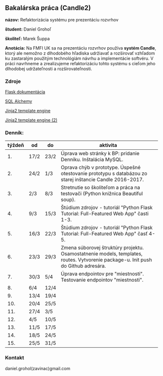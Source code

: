 ## Bakalárska práca (Candle2)


**názov:** Refaktorizácia systému pre prezentáciu rozvrhov

**študent:** Daniel Grohoľ  

**školiteľ:** Marek Šuppa

**Anotácia:** Na FMFI UK sa na prezentáciu rozvrhov používa **systém Candle**, ktorý 
ale nemožno z dlhodobého hľadiska udržiavať a rozširovať vzhľadom
ku zastaralým použitým technológiám návrhu a implementácie softvéru. V práci
navrhneme a zrealizujeme refaktorizáciu tohto systému s cieľom jeho dlhodobej
udržateľnosti a rozširovateľnosti.



### Zdroje

[Flask dokumentácia](https://flask.palletsprojects.com/en/1.1.x/ "Oficiálna Flask dokumentácia.")

[SQL Alchemy](https://pythonspot.com/orm-with-sqlalchemy/ "ORM with SQLAlchemy")

[Jinja2 template engine](https://codeburst.io/jinja-2-explained-in-5-minutes-88548486834e "Jinja2 Explained in 5 Minutes!")

[Jinja2 template engine (2)](https://pythonspot.com/jinja2-template-engine/ "Jinja2 Template engine")


### Denník:

| týždeň | od | do | aktivita |
--- | --- | --- | ---
|1. | 17/2 | 23/2 | Úprava web stránky k BP: pridanie Denníku. Inštalácia MySQL. | 
|2. | 24/2 | 1/3 | Oprava chýb v prototype. Úspešné otestovanie prototypu s databázou zo starej inštancie Candle 2016-2017. |
|3. | 2/3 | 8/3 | Stretnutie so školiteľom a práca na testovači (Python knižnica Beautiful soup).|
|4. | 9/3 | 15/3 | Štúdium zdrojov - tutoriál "Python Flask Tutorial: Full-Featured Web App" časti 1-3. |
|5. | 16/3 | 22/3 | Štúdium zdrojov - tutoriál "Python Flask Tutorial: Full-Featured Web App" časť 4-5. |
|6. | 23/3 | 29/3 | Zmena súborovej štruktúry projektu. Osamostatnenie models, templates, routes. Vytvorenie package-u. Init push do Github adresára. |
|7. | 30/3 | 5/4 | Úprava endpointov pre "miestnosti". Testovanie endpointov "miestnosti".|
|8. | 6/4 | 12/4 | |
|9. | 13/4 | 19/4 | |
|10. | 20/4 | 25/5 | |
|11. | 27/4 | 3/5 | |
|12. | 4/5 | 10/5 | |
|13. | 11/5 | 17/5 | |
|14. | 18/5 | 24/5 | |
|15. | 25/5 | 31/5 | |


### Kontakt
daniel.grohol(zavinac)gmail.com
